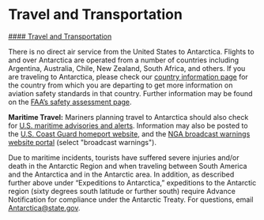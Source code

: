 # Travel and Transportation

[#### Travel and Transportation](javascript:void(0); "Travel and Transportation")

There is no direct air service from the United States to Antarctica. Flights to and over Antarctica are operated from a number of countries including Argentina, Australia, Chile, New Zealand, South Africa, and others. If you are traveling to Antarctica, please check our [country information page](https://travel.state.gov/content/travel/en/international-travel.html) for the country from which you are departing to get more information on aviation safety standards in that country. Further information may be found on the [FAA’s safety assessment page](https://www.faa.gov/about/initiatives/iasa/).

**Maritime Travel:** Mariners planning travel to Antarctica should also check for [U.S. maritime advisories and alerts](https://www.maritime.dot.gov/msci/maritime-security-communications-industry-msci-web-portal). Information may also be posted to the [U.S. Coast Guard homeport website](https://homeport.uscg.mil/), and the [NGA broadcast warnings website portal](https://msi.nga.mil/NavWarnings) (select "broadcast warnings").

Due to maritime incidents, tourists have suffered severe injuries and/or death in the Antarctic Region and when traveling between South America and the Antarctica and in the Antarctic area. In addition, as described further above under “Expeditions to Antarctica,” expeditions to the Antarctic region (sixty degrees south latitude or further south) require Advance Notification for compliance under the Antarctic Treaty. For questions, email [Antarctica@state.gov](mailto:Antarctica@state.gov).
